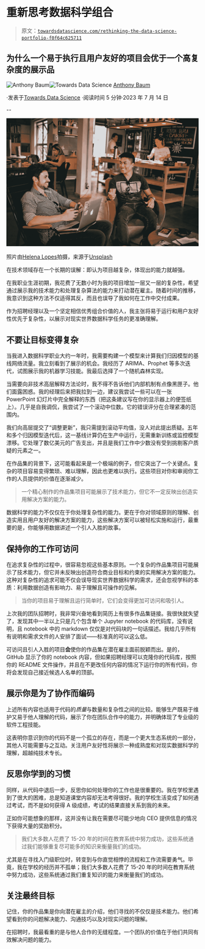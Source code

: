 # 重新思考数据科学组合

> 原文：[`towardsdatascience.com/rethinking-the-data-science-portfolio-f0f64c625711`](https://towardsdatascience.com/rethinking-the-data-science-portfolio-f0f64c625711)

## 为什么一个易于执行且用户友好的项目会优于一个高复杂度的展示品

[](https://medium.com/@anthonybaum?source=post_page-----f0f64c625711--------------------------------)![Anthony Baum](https://medium.com/@anthonybaum?source=post_page-----f0f64c625711--------------------------------)[](https://towardsdatascience.com/?source=post_page-----f0f64c625711--------------------------------)![Towards Data Science](https://towardsdatascience.com/?source=post_page-----f0f64c625711--------------------------------) [Anthony Baum](https://medium.com/@anthonybaum?source=post_page-----f0f64c625711--------------------------------)

·发表于[Towards Data Science](https://towardsdatascience.com/?source=post_page-----f0f64c625711--------------------------------) ·阅读时间 5 分钟·2023 年 7 月 14 日

--

![](img/ba2ac55fab986c34cffff6f8fe4aec51.png)

照片由[Helena Lopes](https://unsplash.com/@wildlittlethingsphoto?utm_source=medium&utm_medium=referral)拍摄，来源于[Unsplash](https://unsplash.com/?utm_source=medium&utm_medium=referral)

在技术领域存在一个长期的误解：即认为项目越复杂，体现出的能力就越强。

在我职业生涯初期，我花费了无数小时为我的项目增加一层又一层的复杂性，希望通过展示我的技术能力和处理复杂算法的能力来打动潜在雇主。随着时间的推移，我意识到这种方法不仅适得其反，而且也误导了我如何在工作中交付成果。

作为招聘经理以及一个坚定相信优秀组合价值的人，我主张将易于运行和用户友好性优先于复杂性，以展示对现实世界数据科学任务的更准确理解。

## 不要让目标变得复杂

当我进入数据科学职业大约一年时，我需要构建一个模型来计算我们归因模型的基线网络流量。我立刻看到了展示的机会。我经历了 ARIMA、Prophet 等多次迭代，试图展示我的机器学习技能。我最后选择了一个随机森林实现。

当需要向非技术高层解释方法论时，我不得不告诉他们内部机制有点像黑匣子。他们面露困惑。我的经理后来把我拉到一边，建议我尝试一些可以在一张 PowerPoint 幻灯片中完全解释的东西（把这条建议写在你的显示器上的便签纸上）。几乎是自我调侃，我尝试了一个滚动中位数。它的错误评分在合理紧凑的范围内。

我们向高层提交了“调整更新”，我只需提到滚动平均值，没人对此提出质疑。五年和多个归因模型迭代后，这一基线计算仍在生产中运行，无需重新训练或监控模型漂移。它处理了数亿美元的广告支出，并且是我们工作中少数没有受到挑剔客户质疑的元素之一。

在作品集的背景下，这可能看起来是一个极端的例子，但它突出了一个关键点。复杂的项目容易变得繁琐、难以理解，因此也更难以执行。这些项目对你和审阅你工作的人员提供的价值在逐渐减少。

> 一个精心制作的作品集项目可能展示了技术能力，但它不一定反映出创造实用解决方案的能力。

数据科学的能力不仅仅在于你处理复杂性的能力。更在于你对领域原则的理解、创造实用且用户友好的解决方案的能力，这些解决方案可以被轻松实施和运行，最重要的是，你能够用数据讲述一个引人入胜的故事。

## 保持你的工作可访问

在追求复杂性的过程中，很容易忽视这些基本原则。一个复杂的作品集项目可能展示了技术能力，但它并未反映出创造符合商业目标和约束的实用解决方案的能力。这种对复杂性的追求可能不仅会误导现实世界数据科学的需求，还会忽视学科的本质：利用数据创造有影响力、易于理解且可操作的见解。

> 当你的项目易于理解且运行简单时，它们会变得更加可访问和吸引人。

上次我的团队招聘时，我非常兴奋地看到简历上有很多作品集链接。我很快就失望了，发现其中一半以上只是几个包含单个 Jupyter notebook 的代码库，没有说明，且 notebook 中的 markdown 仅仅是对代码块的一句话描述。我给几乎所有有说明和需求文件的人安排了面试——标准真的可以这么低。

可访问且引人入胜的项目**会**使你的作品集在潜在雇主面前脱颖而出。是的，GitHub 显示了你的 notebook 内容，但如果招聘经理可以克隆你的代码库，按照你的 README 文件操作，并且在不更改任何内容的情况下运行你的所有代码，你将会发现自己接近候选人名单的顶部。

## 展示你是为了协作而编码

上述所有内容也适用于代码的*质量*与数量和复杂性之间的比较。能够生产既易于维护又易于他人理解的代码，展示了你在团队合作中的能力，并明确体现了专业级的软件工程技能。

这表明你意识到你的代码不是一个孤立的存在，而是一个更大生态系统的一部分，其他人可能需要与之互动。关注用户友好性将展示一种成熟度和对现实数据科学的理解，超越纯技术专长。

## 反思你学到的习惯

同样，从代码中退后一步，反思你如何处理你的工作也是很重要的。我在学校里遇到了很大的困难，总是知道课堂内容却无法考得很好。我的学校生活变成了如何通过考试，而不是如何获得 A 级成绩，考试的结果直接关系到我的未来。

正如你可能想象的那样，这并没有让我在需要尽可能少地向 CEO 提供信息的情况下获得大量的奖励积分。

> 我们大多数人花费了 15-20 年的时间在教育系统中努力成功，这些系统通过我们能够重复尽可能多的知识来衡量我们的成功。

尤其是在寻找入门级职位时，转变到与你直觉相悖的流程和工作流需要勇气。毕竟，我在学校的经历并不孤单；我们大多数人花费了 15-20 年的时间在教育系统中努力成功，这些系统通过我们重复知识的能力来衡量我们的成功。

## 关注最终目标

记住，你的作品集是你向潜在雇主的介绍，他们寻找的不仅仅是技术能力。他们希望看到你的问题解决能力、沟通技巧以及对现实问题的理解。

在招聘时，我最看重的是与他人合作的无缝程度。一个团队的价值在于他们共同有效解决问题的能力。
